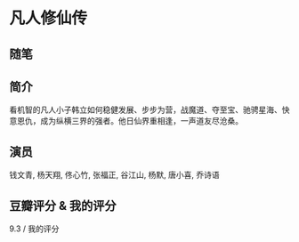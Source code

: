 # 凡人修仙传

## 随笔

## 简介

看机智的凡人小子韩立如何稳健发展、步步为营，战魔道、夺至宝、驰骋星海、快意恩仇，成为纵横三界的强者。他日仙界重相逢，一声道友尽沧桑。

## 演员

钱文青, 杨天翔, 佟心竹, 张福正, 谷江山, 杨默, 唐小喜, 乔诗语

## 豆瓣评分 & 我的评分

9.3 / 我的评分
